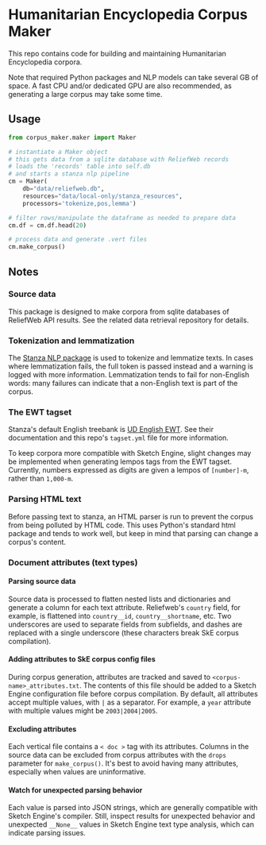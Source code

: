 # Humanitarian Encyclopedia Corpus Maker

This repo contains code for building and maintaining Humanitarian Encyclopedia corpora.

Note that required Python packages and NLP models can take several GB of space. A fast CPU and/or dedicated GPU are also recommended, as generating a large corpus may take some time.

## Usage

```python
from corpus_maker.maker import Maker

# instantiate a Maker object
# this gets data from a sqlite database with ReliefWeb records
# loads the 'records' table into self.db
# and starts a stanza nlp pipeline
cm = Maker(
    db="data/reliefweb.db",
    resources="data/local-only/stanza_resources",
    processors='tokenize,pos,lemma')

# filter rows/manipulate the dataframe as needed to prepare data
cm.df = cm.df.head(20)

# process data and generate .vert files
cm.make_corpus()
```

## Notes

### Source data

This package is designed to make corpora from sqlite databases of ReliefWeb API results. See the related data retrieval repository for details.

### Tokenization and lemmatization

The [Stanza NLP package](https://stanfordnlp.github.io/stanza/) is used to tokenize and lemmatize texts. In cases where lemmatization fails, the full token is passed instead and a warning is logged with more information. Lemmatization tends to fail for non-English words: many failures can indicate that a non-English text is part of the corpus.

### The EWT tagset

Stanza's default English treebank is [UD English EWT](https://universaldependencies.org/treebanks/en_ewt/index.html). See their documentation and this repo's `tagset.yml` file for more information.

To keep corpora more compatible with Sketch Engine, slight changes may be implemented when generating lempos tags from the EWT tagset. Currently, numbers expressed as digits are given a lempos of `[number]-m`, rather than `1,000-m`.

### Parsing HTML text

Before passing text to stanza, an HTML parser is run to prevent the corpus from being polluted by HTML code. This uses Python's standard html package and tends to work well, but keep in mind that parsing can change a corpus's content.

### Document attributes (text types)

#### Parsing source data

Source data is processed to flatten nested lists and dictionaries and generate a column for each text attribute. Reliefweb's `country` field, for example, is flattened into `country__id`, `country__shortname`, etc. Two underscores are used to separate fields from subfields, and dashes are replaced with a single underscore (these characters break SkE corpus compilation).

#### Adding attributes to SkE corpus config files

During corpus generation, attributes are tracked and saved to `<corpus-name>_attributes.txt`. The contents of this file should be added to a Sketch Engine configuration file before corpus compilation. By default, all attributes accept multiple values, with `|` as a separator. For example, a `year` attribute with multiple values might be `2003|2004|2005`.

#### Excluding attributes

Each vertical file contains a `< doc >` tag with its attributes. Columns in the source data can be excluded from corpus attributes with the `drops` parameter for `make_corpus()`. It's best to avoid having many attributes, especially when values are uninformative.

#### Watch for unexpected parsing behavior

Each value is parsed into JSON strings, which are generally compatible with Sketch Engine's compiler. Still, inspect results for unexpected behavior and unexpected `__None__` values in Sketch Engine text type analysis, which can indicate parsing issues.

